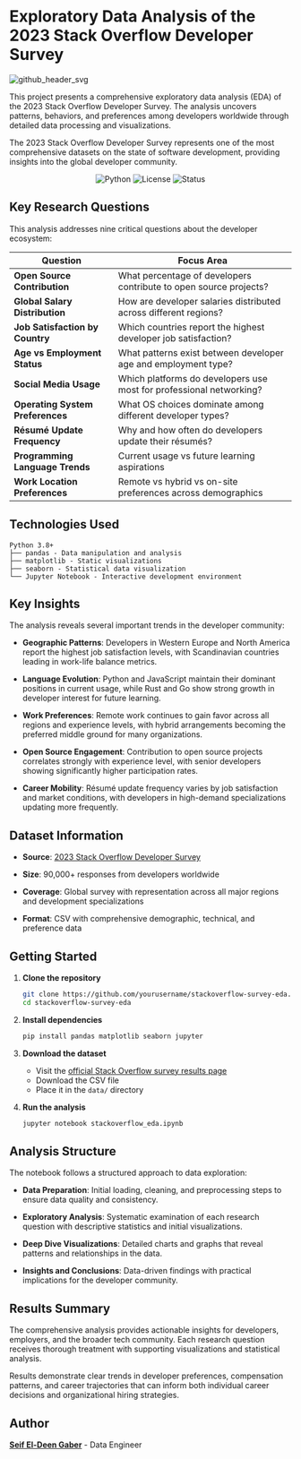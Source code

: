 # Exploratory Data Analysis of the 2023 Stack Overflow Developer Survey
![github_header_svg](https://github.com/user-attachments/assets/f7c94ca0-0354-4d99-b27c-9f587efc4231)

This project presents a comprehensive exploratory data analysis (EDA) of the 2023 Stack Overflow Developer Survey. The analysis uncovers patterns, behaviors, and preferences among developers worldwide through detailed data processing and visualizations.

The 2023 Stack Overflow Developer Survey represents one of the most comprehensive datasets on the state of software development, providing insights into the global developer community.

<p align="center">
  <img src="https://img.shields.io/badge/python-v3.8+-blue.svg" alt="Python">
  <img src="https://img.shields.io/badge/license-MIT-green.svg" alt="License">
  <img src="https://img.shields.io/badge/status-complete-success.svg" alt="Status">
</p>

## Key Research Questions

This analysis addresses nine critical questions about the developer ecosystem:

| Question | Focus Area |
|----------|------------|
| **Open Source Contribution** | What percentage of developers contribute to open source projects? |
| **Global Salary Distribution** | How are developer salaries distributed across different regions? |
| **Job Satisfaction by Country** | Which countries report the highest developer job satisfaction? |
| **Age vs Employment Status** | What patterns exist between developer age and employment type? |
| **Social Media Usage** | Which platforms do developers use most for professional networking? |
| **Operating System Preferences** | What OS choices dominate among different developer types? |
| **Résumé Update Frequency** | Why and how often do developers update their résumés? |
| **Programming Language Trends** | Current usage vs future learning aspirations |
| **Work Location Preferences** | Remote vs hybrid vs on-site preferences across demographics |

## Technologies Used

```
Python 3.8+
├── pandas - Data manipulation and analysis
├── matplotlib - Static visualizations
├── seaborn - Statistical data visualization
└── Jupyter Notebook - Interactive development environment
```

## Key Insights

The analysis reveals several important trends in the developer community:

- **Geographic Patterns**: Developers in Western Europe and North America report the highest job satisfaction levels, with Scandinavian countries leading in work-life balance metrics.

- **Language Evolution**: Python and JavaScript maintain their dominant positions in current usage, while Rust and Go show strong growth in developer interest for future learning.

- **Work Preferences**: Remote work continues to gain favor across all regions and experience levels, with hybrid arrangements becoming the preferred middle ground for many organizations.

- **Open Source Engagement**: Contribution to open source projects correlates strongly with experience level, with senior developers showing significantly higher participation rates.

- **Career Mobility**: Résumé update frequency varies by job satisfaction and market conditions, with developers in high-demand specializations updating more frequently.

## Dataset Information

- **Source**: [2023 Stack Overflow Developer Survey](https://survey.stackoverflow.co/2023/)

- **Size**: 90,000+ responses from developers worldwide

- **Coverage**: Global survey with representation across all major regions and development specializations

- **Format**: CSV with comprehensive demographic, technical, and preference data

## Getting Started

1. **Clone the repository**
   ```bash
   git clone https://github.com/yourusername/stackoverflow-survey-eda.git
   cd stackoverflow-survey-eda
   ```

2. **Install dependencies**
   ```bash
   pip install pandas matplotlib seaborn jupyter
   ```

3. **Download the dataset**
   - Visit the [official Stack Overflow survey results page](https://survey.stackoverflow.co/2023/)
   - Download the CSV file
   - Place it in the `data/` directory

4. **Run the analysis**
   ```bash
   jupyter notebook stackoverflow_eda.ipynb
   ```

## Analysis Structure

The notebook follows a structured approach to data exploration:

- **Data Preparation**: Initial loading, cleaning, and preprocessing steps to ensure data quality and consistency.

- **Exploratory Analysis**: Systematic examination of each research question with descriptive statistics and initial visualizations.

- **Deep Dive Visualizations**: Detailed charts and graphs that reveal patterns and relationships in the data.

- **Insights and Conclusions**: Data-driven findings with practical implications for the developer community.

## Results Summary

The comprehensive analysis provides actionable insights for developers, employers, and the broader tech community. Each research question receives thorough treatment with supporting visualizations and statistical analysis.

Results demonstrate clear trends in developer preferences, compensation patterns, and career trajectories that can inform both individual career decisions and organizational hiring strategies.

## Author

**[Seif El-Deen Gaber](https://github.com/seeeifg)** - Data Engineer

